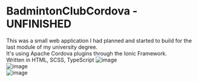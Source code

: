 # BadmintonClubCordova - UNFINISHED
This was a small web application I had planned and started to build for the last module of my university degree. <br>
It's using Apache Cordova plugins through the Ionic Framework. <br>
Written in HTML, SCSS, TypeScript
![image](https://github.com/Aid55/BadmintonClubCordova/assets/18663174/fc29b959-7140-46b5-9d9c-014d4a14cfdb) <br>
![image](https://github.com/Aid55/BadmintonClubCordova/assets/18663174/16256178-5446-40af-95ca-cca00a3c5993) <br>
![image](https://github.com/Aid55/BadmintonClubCordova/assets/18663174/e7e512e0-e8c5-4465-84f9-eb27711fc23f)
